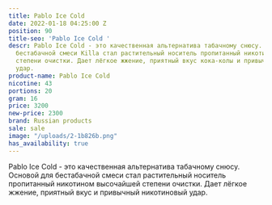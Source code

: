 ```yaml
---
title: Pablo Ice Cold
date: 2022-01-18 04:25:00 Z
position: 90
title-seo: 'Pablo Ice Cold '
descr: Pablo Ice Cold - это качественная альтернатива табачному снюсу. Основой для
  бестабачной смеси Killa стал растительный носитель пропитанный никотином высочайшей
  степени очистки. Дает лёгкое жжение, приятный вкус кока-колы и привычный никотиновый
  удар.
product-name: Pablo Ice Cold
nicotine: 43
portions: 20
gram: 16
price: 3200
new-price: 2300
brand: Russian products
sale: sale
image: "/uploads/2-1b826b.png"
has_availability: true
---
```


Pablo Ice Cold - это качественная альтернатива табачному снюсу. Основой для бестабачной смеси стал растительный носитель пропитанный никотином высочайшей степени очистки. Дает лёгкое жжение, приятный вкус и привычный никотиновый удар.